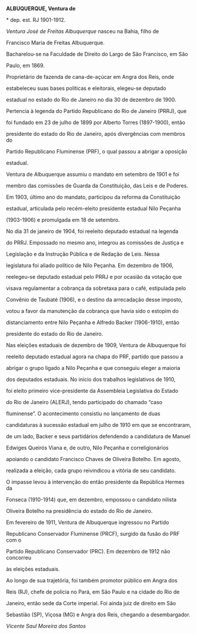 **ALBUQUERQUE, Ventura de**



\* dep. est. RJ 1901-1912.



*Ventura José de Freitas Albuquerque* nasceu na Bahia, filho de

Francisco Maria de Freitas Albuquerque.



Bacharelou-se na Faculdade de Direito do Largo de São Francisco, em São

Paulo, em 1869.



Proprietário de fazenda de cana-de-açúcar em Angra dos Reis, onde

estabeleceu suas bases políticas e eleitorais, elegeu-se deputado

estadual no estado do Rio de Janeiro no dia 30 de dezembro de 1900.

Pertencia à legenda do Partido Republicano do Rio de Janeiro (PRRJ), que

foi fundado em 23 de julho de 1899 por Alberto Torres (1897-1900), então

presidente do estado do Rio de Janeiro, após divergências com membros do

Partido Republicano Fluminense (PRF), o qual passou a abrigar a oposição

estadual.



Ventura de Albuquerque assumiu o mandato em setembro de 1901 e foi

membro das comissões de Guarda da Constituição, das Leis e de Poderes.

Em 1903, último ano do mandato, participou da reforma da Constituição

estadual, articulada pelo recém-eleito presidente estadual Nilo Peçanha

(1903-1906) e promulgada em 18 de setembro.



No dia 31 de janeiro de 1904, foi reeleito deputado estadual na legenda

do PRRJ. Empossado no mesmo ano, integrou as comissões de Justiça e

Legislação e da Instrução Pública e de Redação de Leis. Nessa

legislatura foi aliado político de Nilo Peçanha. Em dezembro de 1906,

reelegeu-se deputado estadual pelo PRRJ e por ocasião da votação que

visava regulamentar a cobrança da sobretaxa para o café, estipulada pelo

Convênio de Taubaté (1906), e o destino da arrecadação desse imposto,

votou a favor da manutenção da cobrança que havia sido o estopim do

distanciamento entre Nilo Peçanha e Alfredo Backer (1906-1910), então

presidente do estado do Rio de Janeiro.



Nas eleições estaduais de dezembro de 1909, Ventura de Albuquerque foi

reeleito deputado estadual agora na chapa do PRF, partido que passou a

abrigar o grupo ligado a Nilo Peçanha e que conseguiu eleger a maioria

dos deputados estaduais. No início dos trabalhos legislativos de 1910,

foi eleito primeiro vice-presidente da Assembleia Legislativa do Estado

do Rio de Janeiro (ALERJ), tendo participado do chamado “caso

fluminense”. O acontecimento consistiu no lançamento de duas

candidaturas à sucessão estadual em julho de 1910 em que se encontraram,

de um lado, Backer e seus partidários defendendo a candidatura de Manuel

Edwiges Queirós Viana e, de outro, Nilo Peçanha e correligionários

apoiando o candidato Francisco Chaves de Oliveira Botelho. Em agosto,

realizada a eleição, cada grupo reivindicou a vitória de seu candidato.

O impasse levou à intervenção do então presidente da República Hermes da

Fonseca (1910-1914) que, em dezembro, empossou o candidato nilista

Oliveira Botelho na presidência do estado do Rio de Janeiro.



Em fevereiro de 1911, Ventura de Albuquerque ingressou no Partido

Republicano Conservador Fluminense (PRCF), surgido da fusão do PRF com o

Partido Republicano Conservador (PRC). Em dezembro de 1912 não concorreu

às eleições estaduais.



Ao longo de sua trajetória, foi também promotor público em Angra dos

Reis (RJ), chefe de policia no Pará, em São Paulo e na cidade do Rio de

Janeiro, então sede da Corte imperial. Foi ainda juiz de direito em São

Sebastião (SP), Viçosa (MG) e Angra dos Reis, chegando a desembargador.



*Vicente Saul Moreira dos Santos*



